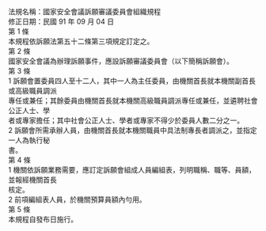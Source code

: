 法規名稱：國家安全會議訴願審議委員會組織規程  
修正日期：民國 91 年 09 月 04 日  
第 1 條  
本規程依訴願法第五十二條第三項規定訂定之。  
第 2 條  
國家安全會議為辦理訴願事件，應設訴願審議委員會（以下簡稱訴願會）。  
第 3 條  
1 訴願會置委員四人至十二人，其中一人為主任委員，由機關首長就本機關副首長或高級職員調派  
專任或兼任；其餘委員由機關首長就本機關高級職員調派專任或兼任，並遴聘社會公正人士、學  
者或專家擔任；其中社會公正人士、學者或專家不得少於委員人數二分之一。  
2 訴願會所需承辦人員，由機關首長就本機關職員中具法制專長者調派之，並指定一人為執行秘  
書。  
第 4 條  
1 機關依訴願業務需要，應訂定訴願會組成人員編組表，列明職稱、職等、員額，並報經機關首長  
核定。  
2 前項編組表人員，於機關預算員額內勻用。  
第 5 條  
本規程自發布日施行。  


